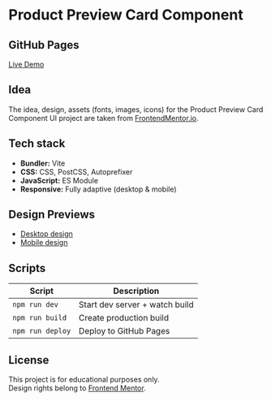 # Product Preview Card Component

## GitHub Pages

[Live Demo](https://antelopest.github.io/product-preview-card-component-main/)

## Idea

The idea, design, assets (fonts, images, icons) for the Product Preview Card Component UI project are taken from
[FrontendMentor.io](https://www.frontendmentor.io/challenges/product-preview-card-component-GO7UmttRfa).

## Tech stack

* **Bundler:** Vite
* **CSS:** CSS, PostCSS, Autoprefixer
* **JavaScript:** ES Module
* **Responsive:** Fully adaptive (desktop & mobile)

## Design Previews

* [Desktop design](design/desktop-design.jpg)
* [Mobile design](design/mobile-design.jpg)

## Scripts

| Script           | Description                    |
|------------------|--------------------------------|
| `npm run dev`    | Start dev server + watch build |
| `npm run build`  | Create production build        |
| `npm run deploy` | Deploy to GitHub Pages         |

## License

This project is for educational purposes only.  
Design rights belong to [Frontend Mentor](https://www.frontendmentor.io).